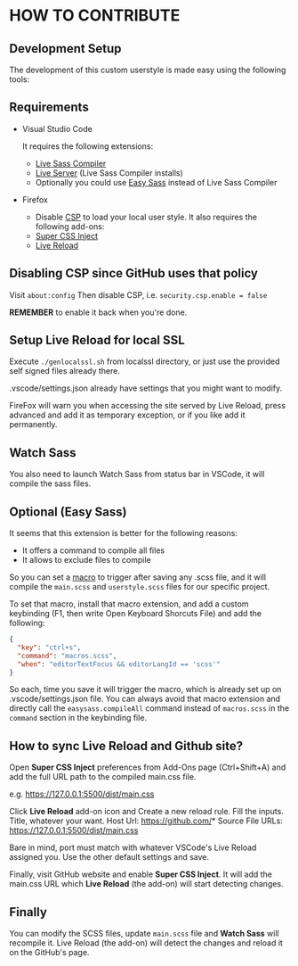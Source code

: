 # HOW TO CONTRIBUTE

## Development Setup

The development of this custom userstyle is made easy using the following tools:

## Requirements

- Visual Studio Code

  It requires the following extensions:
  - [Live Sass Compiler](https://marketplace.visualstudio.com/items?itemName=ritwickdey.live-sass)
  - [Live Server](https://marketplace.visualstudio.com/items?itemName=ritwickdey.LiveServer) (Live Sass Compiler installs)
  - Optionally you could use [Easy Sass](https://marketplace.visualstudio.com/items?itemName=spook.easysass) instead of Live Sass Compiler

- Firefox
  - Disable [CSP](#csp) to load your local user style.
  It also requires the following add-ons:
  - [Super CSS Inject](https://addons.mozilla.org/en-US/firefox/addon/super-css-inject/?src=userprofile)
  - [Live Reload](https://addons.mozilla.org/en-US/firefox/addon/live-reload/?src=userprofile)


## <a name="csp">Disabling CSP since GitHub uses that policy</a>

Visit `about:config`
 Then disable CSP, i.e. `security.csp.enable = false`

**REMEMBER** to enable it back when you're done.

## Setup Live Reload for local SSL

Execute `./genlocalssl.sh` from localssl directory, or just use the provided self signed files already there.

.vscode/settings.json already have settings that you might want to modify.

FireFox will warn you when accessing the site served by Live Reload, press advanced and add it as temporary exception, or if you like add it permanently.

## Watch Sass

You also need to launch Watch Sass from status bar in VSCode, it will compile the sass files.

## Optional (Easy Sass)

It seems that this extension is better for the following reasons:
- It offers a command to compile all files
- It allows to exclude files to compile

So you can set a [macro](https://marketplace.visualstudio.com/items?itemName=geddski.macros) to trigger after saving any .scss file, and it will compile the `main.scss` and `userstyle.scss` files for our specific project.

To set that macro, install that macro extension, and add a custom keybinding (F1, then write Open Keyboard Shorcuts File) and add the following:

```json
{
  "key": "ctrl+s",
  "command": "macros.scss",
  "when": "editorTextFocus && editorLangId == 'scss'"
}
```
So each, time you save it will trigger the macro, which is already set up on .vscode/settings.json file. You can always avoid that macro extension and directly call the `easysass.compileAll` command instead of `macros.scss` in the `command` section in the keybinding file.

## How to sync Live Reload and Github site?

Open **Super CSS Inject** preferences from Add-Ons page (Ctrl+Shift+A) and add the full URL path to the compiled main.css file.

e.g. https://127.0.0.1:5500/dist/main.css

Click **Live Reload** add-on icon and Create a new reload rule.
Fill the inputs.
Title, whatever your want.
Host Url: https://github.com/*
Source File URLs:
https://127.0.0.1:5500/dist/main.css

Bare in mind, port must match with whatever VSCode's Live Reload assigned you.
Use the other default settings and save.

Finally, visit GitHub website and enable **Super CSS Inject**. It will add the main.css URL which **Live Reload** (the add-on) will start detecting changes.

## Finally

You can modify the SCSS files, update `main.scss` file and **Watch Sass** will recompile it. Live Reload (the add-on) will detect the changes and reload it on the GitHub's page.



